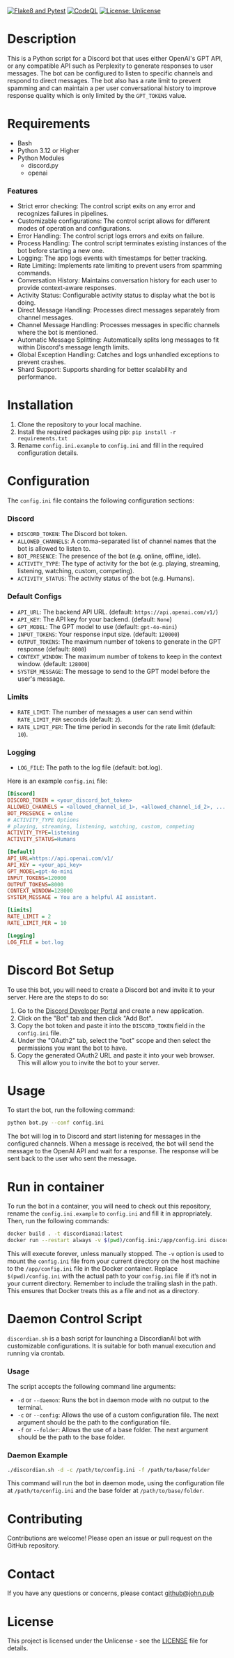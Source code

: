 [![Flake8 and Pytest](https://github.com/johndotpub/DiscordianAI/actions/workflows/flake8-pytest.yml/badge.svg?branch=main)](https://github.com/johndotpub/DiscordianAI/actions/workflows/flake8-pytest.yml) [![CodeQL](https://github.com/johndotpub/DiscordianAI/actions/workflows/github-code-scanning/codeql/badge.svg?branch=main)](https://github.com/johndotpub/DiscordianAI/actions/workflows/github-code-scanning/codeql) [![License: Unlicense](https://img.shields.io/badge/license-Unlicense-blue.svg)](http://unlicense.org/)

# Description

This is a Python script for a Discord bot that uses either OpenAI's GPT API, or any compatible API such as Perplexity to generate responses to user messages. The bot can be configured to listen to specific channels and respond to direct messages. The bot also has a rate limit to prevent spamming and can maintain a per user conversational history to improve response quality which is only limited by the `GPT_TOKENS` value.

# Requirements

- Bash
- Python 3.12 or Higher
- Python Modules
  - discord.py
  - openai

### Features

- Strict error checking: The control script exits on any error and recognizes failures in pipelines.
- Customizable configurations: The control script allows for different modes of operation and configurations.
- Error Handling: The control script logs errors and exits on failure.
- Process Handling: The control script terminates existing instances of the bot before starting a new one.
- Logging: The app logs events with timestamps for better tracking.
- Rate Limiting: Implements rate limiting to prevent users from spamming commands.
- Conversation History: Maintains conversation history for each user to provide context-aware responses.
- Activity Status: Configurable activity status to display what the bot is doing.
- Direct Message Handling: Processes direct messages separately from channel messages.
- Channel Message Handling: Processes messages in specific channels where the bot is mentioned.
- Automatic Message Splitting: Automatically splits long messages to fit within Discord's message length limits.
- Global Exception Handling: Catches and logs unhandled exceptions to prevent crashes.
- Shard Support: Supports sharding for better scalability and performance.

# Installation

1. Clone the repository to your local machine.
2. Install the required packages using pip: `pip install -r requirements.txt`
3. Rename `config.ini.example` to `config.ini` and fill in the required configuration details.

# Configuration

The `config.ini` file contains the following configuration sections:

### Discord

- `DISCORD_TOKEN`: The Discord bot token.
- `ALLOWED_CHANNELS`: A comma-separated list of channel names that the bot is allowed to listen to.
- `BOT_PRESENCE`: The presence of the bot (e.g. online, offline, idle).
- `ACTIVITY_TYPE`: The type of activity for the bot (e.g. playing, streaming, listening, watching, custom, competing).
- `ACTIVITY_STATUS`: The activity status of the bot (e.g. Humans).

### Default Configs

- `API_URL`: The backend API URL. (default: `https://api.openai.com/v1/`)
- `API_KEY`: The API key for your backend. (default: `None`)
- `GPT_MODEL`: The GPT model to use (default: `gpt-4o-mini`)
- `INPUT_TOKENS`: Your response input size. (default: `120000`)
- `OUTPUT_TOKENS`: The maximum number of tokens to generate in the GPT response (default: `8000`)
- `CONTEXT_WINDOW`: The maximum number of tokens to keep in the context window. (default: `128000`)
- `SYSTEM_MESSAGE`: The message to send to the GPT model before the user's message.

### Limits

- `RATE_LIMIT`: The number of messages a user can send within `RATE_LIMIT_PER` seconds (default: `2`).
- `RATE_LIMIT_PER`: The time period in seconds for the rate limit (default: `10`).

### Logging

- `LOG_FILE`: The path to the log file (default: bot.log).

Here is an example `config.ini` file:

```ini
[Discord]
DISCORD_TOKEN = <your_discord_bot_token>
ALLOWED_CHANNELS = <allowed_channel_id_1>, <allowed_channel_id_2>, ...
BOT_PRESENCE = online
# ACTIVITY_TYPE Options
# playing, streaming, listening, watching, custom, competing
ACTIVITY_TYPE=listening
ACTIVITY_STATUS=Humans

[Default]
API_URL=https://api.openai.com/v1/
API_KEY = <your_api_key>
GPT_MODEL=gpt-4o-mini
INPUT_TOKENS=120000
OUTPUT_TOKENS=8000
CONTEXT_WINDOW=128000
SYSTEM_MESSAGE = You are a helpful AI assistant.

[Limits]
RATE_LIMIT = 2
RATE_LIMIT_PER = 10

[Logging]
LOG_FILE = bot.log
```

# Discord Bot Setup

To use this bot, you will need to create a Discord bot and invite it to your server. Here are the steps to do so:

1. Go to the [Discord Developer Portal](https://discord.com/developers/applications) and create a new application.
2. Click on the "Bot" tab and then click "Add Bot".
3. Copy the bot token and paste it into the `DISCORD_TOKEN` field in the `config.ini` file.
4. Under the "OAuth2" tab, select the "bot" scope and then select the permissions you want the bot to have.
5. Copy the generated OAuth2 URL and paste it into your web browser. This will allow you to invite the bot to your server.

# Usage

To start the bot, run the following command:

```bash
python bot.py --conf config.ini
```

The bot will log in to Discord and start listening for messages in the configured channels. When a message is received, the bot will send the message to the OpenAI API and wait for a response. The response will be sent back to the user who sent the message.

# Run in container

To run the bot in a container, you will need to check out this repository, rename the `config.ini.example` to `config.ini` and fill it in appropriately.
Then, run the following commands:

```bash
docker build . -t discordianai:latest
docker run --restart always -v $(pwd)/config.ini:/app/config.ini discordianai:latest
```
This will execute forever, unless manually stopped. The `-v` option is used to mount the `config.ini` file from your current directory on the host machine to the `/app/config.ini` file in the Docker container. Replace `$(pwd)/config.ini` with the actual path to your `config.ini` file if it’s not in your current directory. Remember to include the trailing slash in the path. This ensures that Docker treats this as a file and not as a directory.

# Daemon Control Script

`discordian.sh` is a bash script for launching a DiscordianAI bot with customizable configurations. It is suitable for both manual execution and running via crontab.

### Usage

The script accepts the following command line arguments:

- `-d` or `--daemon`: Runs the bot in daemon mode with no output to the terminal.
- `-c` or `--config`: Allows the use of a custom configuration file. The next argument should be the path to the configuration file.
- `-f` or `--folder`: Allows the use of a base folder. The next argument should be the path to the base folder.

### Daemon Example

```bash
./discordian.sh -d -c /path/to/config.ini -f /path/to/base/folder
```

This command will run the bot in daemon mode, using the configuration file at `/path/to/config.ini` and the base folder at `/path/to/base/folder`.

# Contributing

Contributions are welcome! Please open an issue or pull request on the GitHub repository.

# Contact

If you have any questions or concerns, please contact github@john.pub

# License

This project is licensed under the Unlicense - see the [LICENSE](LICENSE) file for details.
